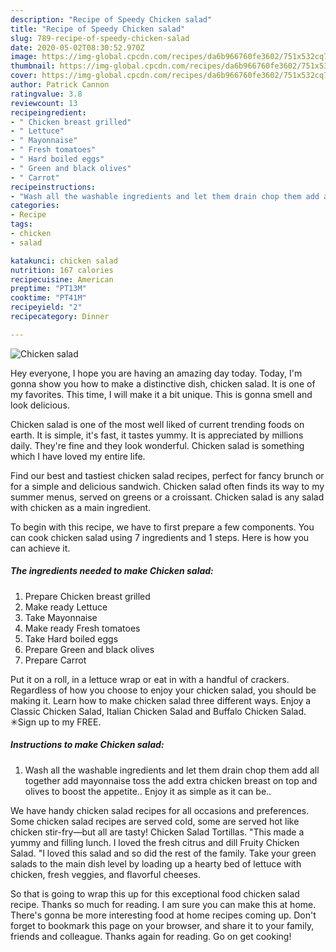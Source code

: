 ```yaml
---
description: "Recipe of Speedy Chicken salad"
title: "Recipe of Speedy Chicken salad"
slug: 789-recipe-of-speedy-chicken-salad
date: 2020-05-02T08:30:52.970Z
image: https://img-global.cpcdn.com/recipes/da6b966760fe3602/751x532cq70/chicken-salad-recipe-main-photo.jpg
thumbnail: https://img-global.cpcdn.com/recipes/da6b966760fe3602/751x532cq70/chicken-salad-recipe-main-photo.jpg
cover: https://img-global.cpcdn.com/recipes/da6b966760fe3602/751x532cq70/chicken-salad-recipe-main-photo.jpg
author: Patrick Cannon
ratingvalue: 3.8
reviewcount: 13
recipeingredient:
- " Chicken breast grilled"
- " Lettuce"
- " Mayonnaise"
- " Fresh tomatoes"
- " Hard boiled eggs"
- " Green and black olives"
- " Carrot"
recipeinstructions:
- "Wash all the washable ingredients and let them drain chop them add all together add mayonnaise toss the add extra chicken breast on top and olives to boost the appetite.. Enjoy it as simple as it can be.."
categories:
- Recipe
tags:
- chicken
- salad

katakunci: chicken salad 
nutrition: 167 calories
recipecuisine: American
preptime: "PT13M"
cooktime: "PT41M"
recipeyield: "2"
recipecategory: Dinner

---
```



![Chicken salad](https://img-global.cpcdn.com/recipes/da6b966760fe3602/751x532cq70/chicken-salad-recipe-main-photo.jpg)

Hey everyone, I hope you are having an amazing day today. Today, I'm gonna show you how to make a distinctive dish, chicken salad. It is one of my favorites. This time, I will make it a bit unique. This is gonna smell and look delicious.

Chicken salad is one of the most well liked of current trending foods on earth. It is simple, it's fast, it tastes yummy. It is appreciated by millions daily. They're fine and they look wonderful. Chicken salad is something which I have loved my entire life.

Find our best and tastiest chicken salad recipes, perfect for fancy brunch or for a simple and delicious sandwich. Chicken salad often finds its way to my summer menus, served on greens or a croissant. Chicken salad is any salad with chicken as a main ingredient.


To begin with this recipe, we have to first prepare a few components. You can cook chicken salad using 7 ingredients and 1 steps. Here is how you can achieve it.

<!--inarticleads1-->

##### The ingredients needed to make Chicken salad:

1. Prepare  Chicken breast grilled
1. Make ready  Lettuce
1. Take  Mayonnaise
1. Make ready  Fresh tomatoes
1. Take  Hard boiled eggs
1. Prepare  Green and black olives
1. Prepare  Carrot


Put it on a roll, in a lettuce wrap or eat in with a handful of crackers. Regardless of how you choose to enjoy your chicken salad, you should be making it. Learn how to make chicken salad three different ways. Enjoy a Classic Chicken Salad, Italian Chicken Salad and Buffalo Chicken Salad. ✳︎Sign up to my FREE. 

<!--inarticleads2-->

##### Instructions to make Chicken salad:

1. Wash all the washable ingredients and let them drain chop them add all together add mayonnaise toss the add extra chicken breast on top and olives to boost the appetite.. Enjoy it as simple as it can be..


We have handy chicken salad recipes for all occasions and preferences. Some chicken salad recipes are served cold, some are served hot like chicken stir-fry—but all are tasty! Chicken Salad Tortillas. &#34;This made a yummy and filling lunch. I loved the fresh citrus and dill Fruity Chicken Salad. &#34;I loved this salad and so did the rest of the family. Take your green salads to the main dish level by loading up a hearty bed of lettuce with chicken, fresh veggies, and flavorful cheeses. 

So that is going to wrap this up for this exceptional food chicken salad recipe. Thanks so much for reading. I am sure you can make this at home. There's gonna be more interesting food at home recipes coming up. Don't forget to bookmark this page on your browser, and share it to your family, friends and colleague. Thanks again for reading. Go on get cooking!

